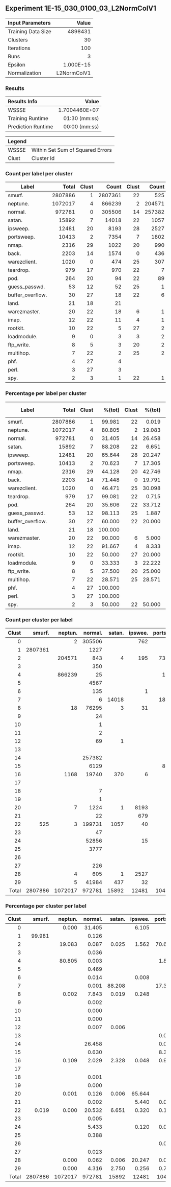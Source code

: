 ## Experiment 1E-15_030_0100_03_L2NormColV1


| Input Parameters     |   Value   |
| :------------------- | --------: |
| Training Data Size   |   4898431 |
| Clusters             |        30 |
| Iterations           |       100 |
| Runs                 |         3 |
| Epsilon              | 1.000E-15 |
| Normalization        | L2NormColV1 |


### Results

| Results Info         | Value         |
| :------------------- | ------------: |
| WSSSE                | 1.7004460E+07 |
| Training Runtime     | 01:30 (mm:ss) |
| Prediction Runtime   | 00:00 (mm:ss) |

| Legend ||
| ------ | -------------------------------- |
| WSSSE  | Within Set Sum of Squared Errors |
| Clust  | Cluster Id                       |


### Count per label per cluster

| Label                |   Total   | Clust | Count   | Clust | Count   | Clust | Count   | Clust | Count   | Clust | Count   | Clust | Count   | Clust | Count   | Clust | Count   | Clust | Count   | Clust | Count   |
| -------------------- | --------: | ----: | ------: | ----: | ------: | ----: | ------: | ----: | ------: | ----: | ------: | ----: | ------: | ----: | ------: | ----: | ------: | ----: | ------: | ----: | ------: |
| smurf.               |   2807886 |     1 | 2807361 |    22 |     525 |
| neptune.             |   1072017 |     4 |  866239 |     2 |  204571 |    16 |    1168 |     8 |      18 |    20 |       7 |    29 |       5 |    28 |       4 |    22 |       3 |     0 |       2 |
| normal.              |    972781 |     0 |  305506 |    14 |  257382 |    22 |  199731 |     8 |   76295 |    24 |   52856 |    29 |   41984 |    16 |   19740 |    15 |    6129 |     5 |    4567 |    25 |    3777 |
| satan.               |     15892 |     7 |   14018 |    22 |    1057 |    29 |     437 |    16 |     370 |     2 |       4 |     8 |       3 |    12 |       1 |    28 |       1 |    20 |       1 |
| ipsweep.             |     12481 |    20 |    8193 |    28 |    2527 |     0 |     762 |    21 |     679 |     2 |     195 |    22 |      40 |    29 |      32 |     8 |      31 |    24 |      15 |    16 |       6 |
| portsweep.           |     10413 |     2 |    7354 |     7 |    1802 |    15 |     869 |     4 |     193 |    16 |      95 |    29 |      77 |    22 |      12 |    26 |       4 |    21 |       2 |    28 |       2 |
| nmap.                |      2316 |    29 |    1022 |    20 |     990 |    22 |     256 |     0 |      20 |     7 |      12 |     8 |      10 |    16 |       6 |
| back.                |      2203 |    14 |    1574 |     0 |     436 |     8 |     177 |    24 |      10 |    16 |       6 |
| warezclient.         |      1020 |     0 |     474 |    25 |     307 |    22 |     180 |    20 |      40 |     8 |       8 |    16 |       5 |    29 |       4 |    28 |       1 |    24 |       1 |
| teardrop.            |       979 |    17 |     970 |    22 |       7 |    29 |       2 |
| pod.                 |       264 |    20 |      94 |    22 |      89 |     8 |      69 |    29 |      12 |
| guess_passwd.        |        53 |    12 |      52 |    25 |       1 |
| buffer_overflow.     |        30 |    27 |      18 |    22 |       6 |     0 |       5 |     2 |       1 |
| land.                |        21 |    18 |      21 |
| warezmaster.         |        20 |    22 |      18 |     6 |       1 |    25 |       1 |
| imap.                |        12 |    22 |      11 |     4 |       1 |
| rootkit.             |        10 |    22 |       5 |    27 |       2 |    12 |       1 |    14 |       1 |     0 |       1 |
| loadmodule.          |         9 |     0 |       3 |     3 |       2 |    27 |       1 |    28 |       1 |    29 |       1 |    20 |       1 |
| ftp_write.           |         8 |     5 |       3 |    20 |       2 |     8 |       1 |    22 |       1 |    29 |       1 |
| multihop.            |         7 |    22 |       2 |    25 |       2 |     8 |       1 |     3 |       1 |    27 |       1 |
| phf.                 |         4 |    27 |       4 |
| perl.                |         3 |    27 |       3 |
| spy.                 |         2 |     3 |       1 |    22 |       1 |


### Percentage per label per cluster

| Label                |   Total   | Clust | %(tot)  | Clust | %(tot)  | Clust | %(tot)  | Clust | %(tot)  | Clust | %(tot)  | Clust | %(tot)  | Clust | %(tot)  | Clust | %(tot)  | Clust | %(tot)  | Clust | %(tot)  |
| -------------------- | --------: | ----: | ------: | ----: | ------: | ----: | ------: | ----: | ------: | ----: | ------: | ----: | ------: | ----: | ------: | ----: | ------: | ----: | ------: | ----: | ------: |
| smurf.               |   2807886 |     1 |  99.981 |    22 |   0.019 |
| neptune.             |   1072017 |     4 |  80.805 |     2 |  19.083 |    16 |   0.109 |     8 |   0.002 |    20 |   0.001 |    29 |   0.000 |    28 |   0.000 |    22 |   0.000 |     0 |   0.000 |
| normal.              |    972781 |     0 |  31.405 |    14 |  26.458 |    22 |  20.532 |     8 |   7.843 |    24 |   5.433 |    29 |   4.316 |    16 |   2.029 |    15 |   0.630 |     5 |   0.469 |    25 |   0.388 |
| satan.               |     15892 |     7 |  88.208 |    22 |   6.651 |    29 |   2.750 |    16 |   2.328 |     2 |   0.025 |     8 |   0.019 |    12 |   0.006 |    28 |   0.006 |    20 |   0.006 |
| ipsweep.             |     12481 |    20 |  65.644 |    28 |  20.247 |     0 |   6.105 |    21 |   5.440 |     2 |   1.562 |    22 |   0.320 |    29 |   0.256 |     8 |   0.248 |    24 |   0.120 |    16 |   0.048 |
| portsweep.           |     10413 |     2 |  70.623 |     7 |  17.305 |    15 |   8.345 |     4 |   1.853 |    16 |   0.912 |    29 |   0.739 |    22 |   0.115 |    26 |   0.038 |    21 |   0.019 |    28 |   0.019 |
| nmap.                |      2316 |    29 |  44.128 |    20 |  42.746 |    22 |  11.054 |     0 |   0.864 |     7 |   0.518 |     8 |   0.432 |    16 |   0.259 |
| back.                |      2203 |    14 |  71.448 |     0 |  19.791 |     8 |   8.034 |    24 |   0.454 |    16 |   0.272 |
| warezclient.         |      1020 |     0 |  46.471 |    25 |  30.098 |    22 |  17.647 |    20 |   3.922 |     8 |   0.784 |    16 |   0.490 |    29 |   0.392 |    28 |   0.098 |    24 |   0.098 |
| teardrop.            |       979 |    17 |  99.081 |    22 |   0.715 |    29 |   0.204 |
| pod.                 |       264 |    20 |  35.606 |    22 |  33.712 |     8 |  26.136 |    29 |   4.545 |
| guess_passwd.        |        53 |    12 |  98.113 |    25 |   1.887 |
| buffer_overflow.     |        30 |    27 |  60.000 |    22 |  20.000 |     0 |  16.667 |     2 |   3.333 |
| land.                |        21 |    18 | 100.000 |
| warezmaster.         |        20 |    22 |  90.000 |     6 |   5.000 |    25 |   5.000 |
| imap.                |        12 |    22 |  91.667 |     4 |   8.333 |
| rootkit.             |        10 |    22 |  50.000 |    27 |  20.000 |    12 |  10.000 |    14 |  10.000 |     0 |  10.000 |
| loadmodule.          |         9 |     0 |  33.333 |     3 |  22.222 |    27 |  11.111 |    28 |  11.111 |    29 |  11.111 |    20 |  11.111 |
| ftp_write.           |         8 |     5 |  37.500 |    20 |  25.000 |     8 |  12.500 |    22 |  12.500 |    29 |  12.500 |
| multihop.            |         7 |    22 |  28.571 |    25 |  28.571 |     8 |  14.286 |     3 |  14.286 |    27 |  14.286 |
| phf.                 |         4 |    27 | 100.000 |
| perl.                |         3 |    27 | 100.000 |
| spy.                 |         2 |     3 |  50.000 |    22 |  50.000 |


### Count per cluster per label

| Clust | smurf.  | neptun. | normal. | satan.  | ipswee. | portsw. | nmap.   | back.   | warezc. | teardr. | pod.    | guess_. | buffer. | land.   | warezm. | imap.   | rootki. | loadmo. | ftp_wr. | multih. | phf.    | perl.   | spy.    |
| ----: | ------: | ------: | ------: | ------: | ------: | ------: | ------: | ------: | ------: | ------: | ------: | ------: | ------: | ------: | ------: | ------: | ------: | ------: | ------: | ------: | ------: | ------: | ------: |
|     0 |         |       2 |  305506 |         |     762 |         |      20 |     436 |     474 |         |         |         |       5 |         |         |         |       1 |       3 |         |         |         |         |         |
|     1 | 2807361 |         |    1227 |         |         |         |         |         |         |         |         |         |         |         |         |         |         |         |         |         |         |         |         |
|     2 |         |  204571 |     843 |       4 |     195 |    7354 |         |         |         |         |         |         |       1 |         |         |         |         |         |         |         |         |         |         |
|     3 |         |         |     350 |         |         |         |         |         |         |         |         |         |         |         |         |         |         |       2 |         |       1 |         |         |       1 |
|     4 |         |  866239 |      25 |         |         |     193 |         |         |         |         |         |         |         |         |         |       1 |         |         |         |         |         |         |         |
|     5 |         |         |    4567 |         |         |         |         |         |         |         |         |         |         |         |         |         |         |         |       3 |         |         |         |         |
|     6 |         |         |     135 |         |       1 |         |         |         |         |         |         |         |         |         |       1 |         |         |         |         |         |         |         |         |
|     7 |         |         |       6 |   14018 |         |    1802 |      12 |         |         |         |         |         |         |         |         |         |         |         |         |         |         |         |         |
|     8 |         |      18 |   76295 |       3 |      31 |         |      10 |     177 |       8 |         |      69 |         |         |         |         |         |         |         |       1 |       1 |         |         |         |
|     9 |         |         |      24 |         |         |         |         |         |         |         |         |         |         |         |         |         |         |         |         |         |         |         |         |
|    10 |         |         |       1 |         |         |         |         |         |         |         |         |         |         |         |         |         |         |         |         |         |         |         |         |
|    11 |         |         |       2 |         |         |         |         |         |         |         |         |         |         |         |         |         |         |         |         |         |         |         |         |
|    12 |         |         |      69 |       1 |         |         |         |         |         |         |         |      52 |         |         |         |         |       1 |         |         |         |         |         |         |
|    13 |         |         |         |         |         |       1 |         |         |         |         |         |         |         |         |         |         |         |         |         |         |         |         |         |
|    14 |         |         |  257382 |         |         |       1 |         |    1574 |         |         |         |         |         |         |         |         |       1 |         |         |         |         |         |         |
|    15 |         |         |    6129 |         |         |     869 |         |         |         |         |         |         |         |         |         |         |         |         |         |         |         |         |         |
|    16 |         |    1168 |   19740 |     370 |       6 |      95 |       6 |       6 |       5 |         |         |         |         |         |         |         |         |         |         |         |         |         |         |
|    17 |         |         |         |         |         |         |         |         |         |     970 |         |         |         |         |         |         |         |         |         |         |         |         |         |
|    18 |         |         |       7 |         |         |         |         |         |         |         |         |         |         |      21 |         |         |         |         |         |         |         |         |         |
|    19 |         |         |       1 |         |         |         |         |         |         |         |         |         |         |         |         |         |         |         |         |         |         |         |         |
|    20 |         |       7 |    1224 |       1 |    8193 |         |     990 |         |      40 |         |      94 |         |         |         |         |         |         |       1 |       2 |         |         |         |         |
|    21 |         |         |      22 |         |     679 |       2 |         |         |         |         |         |         |         |         |         |         |         |         |         |         |         |         |         |
|    22 |     525 |       3 |  199731 |    1057 |      40 |      12 |     256 |         |     180 |       7 |      89 |         |       6 |         |      18 |      11 |       5 |         |       1 |       2 |         |         |       1 |
|    23 |         |         |      47 |         |         |         |         |         |         |         |         |         |         |         |         |         |         |         |         |         |         |         |         |
|    24 |         |         |   52856 |         |      15 |       1 |         |      10 |       1 |         |         |         |         |         |         |         |         |         |         |         |         |         |         |
|    25 |         |         |    3777 |         |         |         |         |         |     307 |         |         |       1 |         |         |       1 |         |         |         |         |       2 |         |         |         |
|    26 |         |         |         |         |         |       4 |         |         |         |         |         |         |         |         |         |         |         |         |         |         |         |         |         |
|    27 |         |         |     226 |         |         |         |         |         |         |         |         |         |      18 |         |         |         |       2 |       1 |         |       1 |       4 |       3 |         |
|    28 |         |       4 |     605 |       1 |    2527 |       2 |         |         |       1 |         |         |         |         |         |         |         |         |       1 |         |         |         |         |         |
|    29 |         |       5 |   41984 |     437 |      32 |      77 |    1022 |         |       4 |       2 |      12 |         |         |         |         |         |         |       1 |       1 |         |         |         |         |
| Total | 2807886 | 1072017 |  972781 |   15892 |   12481 |   10413 |    2316 |    2203 |    1020 |     979 |     264 |      53 |      30 |      21 |      20 |      12 |      10 |       9 |       8 |       7 |       4 |       3 |       2 |


### Percentage per cluster per label

| Clust | smurf.  | neptun. | normal. | satan.  | ipswee. | portsw. | nmap.   | back.   | warezc. | teardr. | pod.    | guess_. | buffer. | land.   | warezm. | imap.   | rootki. | loadmo. | ftp_wr. | multih. | phf.    | perl.   | spy.    |
| ----: | ------: | ------: | ------: | ------: | ------: | ------: | ------: | ------: | ------: | ------: | ------: | ------: | ------: | ------: | ------: | ------: | ------: | ------: | ------: | ------: | ------: | ------: | ------: |
|     0 |         |   0.000 |  31.405 |         |   6.105 |         |   0.864 |  19.791 |  46.471 |         |         |         |  16.667 |         |         |         |  10.000 |  33.333 |         |         |         |         |         |
|     1 |  99.981 |         |   0.126 |         |         |         |         |         |         |         |         |         |         |         |         |         |         |         |         |         |         |         |         |
|     2 |         |  19.083 |   0.087 |   0.025 |   1.562 |  70.623 |         |         |         |         |         |         |   3.333 |         |         |         |         |         |         |         |         |         |         |
|     3 |         |         |   0.036 |         |         |         |         |         |         |         |         |         |         |         |         |         |         |  22.222 |         |  14.286 |         |         |  50.000 |
|     4 |         |  80.805 |   0.003 |         |         |   1.853 |         |         |         |         |         |         |         |         |         |   8.333 |         |         |         |         |         |         |         |
|     5 |         |         |   0.469 |         |         |         |         |         |         |         |         |         |         |         |         |         |         |         |  37.500 |         |         |         |         |
|     6 |         |         |   0.014 |         |   0.008 |         |         |         |         |         |         |         |         |         |   5.000 |         |         |         |         |         |         |         |         |
|     7 |         |         |   0.001 |  88.208 |         |  17.305 |   0.518 |         |         |         |         |         |         |         |         |         |         |         |         |         |         |         |         |
|     8 |         |   0.002 |   7.843 |   0.019 |   0.248 |         |   0.432 |   8.034 |   0.784 |         |  26.136 |         |         |         |         |         |         |         |  12.500 |  14.286 |         |         |         |
|     9 |         |         |   0.002 |         |         |         |         |         |         |         |         |         |         |         |         |         |         |         |         |         |         |         |         |
|    10 |         |         |   0.000 |         |         |         |         |         |         |         |         |         |         |         |         |         |         |         |         |         |         |         |         |
|    11 |         |         |   0.000 |         |         |         |         |         |         |         |         |         |         |         |         |         |         |         |         |         |         |         |         |
|    12 |         |         |   0.007 |   0.006 |         |         |         |         |         |         |         |  98.113 |         |         |         |         |  10.000 |         |         |         |         |         |         |
|    13 |         |         |         |         |         |   0.010 |         |         |         |         |         |         |         |         |         |         |         |         |         |         |         |         |         |
|    14 |         |         |  26.458 |         |         |   0.010 |         |  71.448 |         |         |         |         |         |         |         |         |  10.000 |         |         |         |         |         |         |
|    15 |         |         |   0.630 |         |         |   8.345 |         |         |         |         |         |         |         |         |         |         |         |         |         |         |         |         |         |
|    16 |         |   0.109 |   2.029 |   2.328 |   0.048 |   0.912 |   0.259 |   0.272 |   0.490 |         |         |         |         |         |         |         |         |         |         |         |         |         |         |
|    17 |         |         |         |         |         |         |         |         |         |  99.081 |         |         |         |         |         |         |         |         |         |         |         |         |         |
|    18 |         |         |   0.001 |         |         |         |         |         |         |         |         |         |         | 100.000 |         |         |         |         |         |         |         |         |         |
|    19 |         |         |   0.000 |         |         |         |         |         |         |         |         |         |         |         |         |         |         |         |         |         |         |         |         |
|    20 |         |   0.001 |   0.126 |   0.006 |  65.644 |         |  42.746 |         |   3.922 |         |  35.606 |         |         |         |         |         |         |  11.111 |  25.000 |         |         |         |         |
|    21 |         |         |   0.002 |         |   5.440 |   0.019 |         |         |         |         |         |         |         |         |         |         |         |         |         |         |         |         |         |
|    22 |   0.019 |   0.000 |  20.532 |   6.651 |   0.320 |   0.115 |  11.054 |         |  17.647 |   0.715 |  33.712 |         |  20.000 |         |  90.000 |  91.667 |  50.000 |         |  12.500 |  28.571 |         |         |  50.000 |
|    23 |         |         |   0.005 |         |         |         |         |         |         |         |         |         |         |         |         |         |         |         |         |         |         |         |         |
|    24 |         |         |   5.433 |         |   0.120 |   0.010 |         |   0.454 |   0.098 |         |         |         |         |         |         |         |         |         |         |         |         |         |         |
|    25 |         |         |   0.388 |         |         |         |         |         |  30.098 |         |         |   1.887 |         |         |   5.000 |         |         |         |         |  28.571 |         |         |         |
|    26 |         |         |         |         |         |   0.038 |         |         |         |         |         |         |         |         |         |         |         |         |         |         |         |         |         |
|    27 |         |         |   0.023 |         |         |         |         |         |         |         |         |         |  60.000 |         |         |         |  20.000 |  11.111 |         |  14.286 | 100.000 | 100.000 |         |
|    28 |         |   0.000 |   0.062 |   0.006 |  20.247 |   0.019 |         |         |   0.098 |         |         |         |         |         |         |         |         |  11.111 |         |         |         |         |         |
|    29 |         |   0.000 |   4.316 |   2.750 |   0.256 |   0.739 |  44.128 |         |   0.392 |   0.204 |   4.545 |         |         |         |         |         |         |  11.111 |  12.500 |         |         |         |         |
| Total | 2807886 | 1072017 |  972781 |   15892 |   12481 |   10413 |    2316 |    2203 |    1020 |     979 |     264 |      53 |      30 |      21 |      20 |      12 |      10 |       9 |       8 |       7 |       4 |       3 |       2 |
